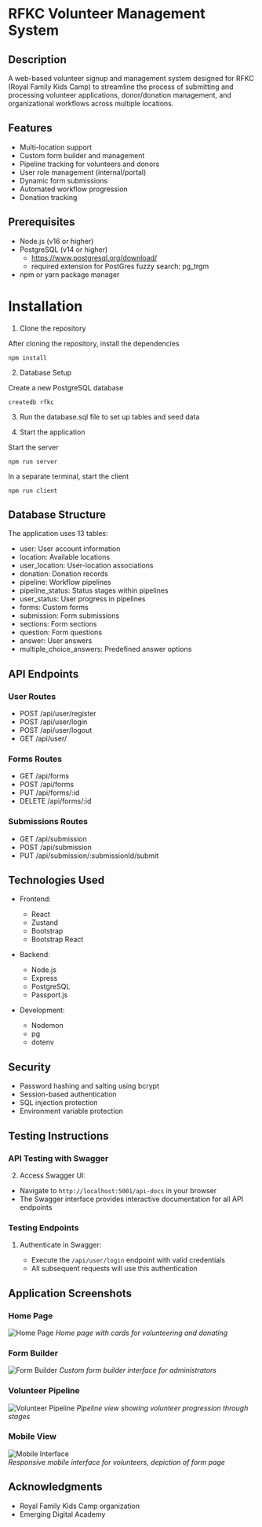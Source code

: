 # RFKC Volunteer Management System

## Description

A web-based volunteer signup and management system designed for RFKC (Royal Family Kids Camp) to streamline the process of submitting and processing volunteer applications, donor/donation management, and organizational workflows across multiple locations.

## Features

- Multi-location support
- Custom form builder and management
- Pipeline tracking for volunteers and donors
- User role management (internal/portal)
- Dynamic form submissions
- Automated workflow progression
- Donation tracking

## Prerequisites

- Node.js (v16 or higher)
- PostgreSQL (v14 or higher)
  - https://www.postgresql.org/download/
  - required extension for PostGres fuzzy search: pg_trgm
- npm or yarn package manager

# Installation

1. Clone the repository

After cloning the repository, install the dependencies

```
npm install
```

2. Database Setup

Create a new PostgreSQL database

```
createdb rfkc
```

3. Run the database.sql file to set up tables and seed data

4. Start the application

Start the server

```
npm run server
```

In a separate terminal, start the client

```
npm run client
```

## Database Structure

The application uses 13 tables:

- user: User account information
- location: Available locations
- user_location: User-location associations
- donation: Donation records
- pipeline: Workflow pipelines
- pipeline_status: Status stages within pipelines
- user_status: User progress in pipelines
- forms: Custom forms
- submission: Form submissions
- sections: Form sections
- question: Form questions
- answer: User answers
- multiple_choice_answers: Predefined answer options

## API Endpoints

### User Routes

- POST /api/user/register
- POST /api/user/login
- POST /api/user/logout
- GET /api/user/

### Forms Routes

- GET /api/forms
- POST /api/forms
- PUT /api/forms/:id
- DELETE /api/forms/:id

### Submissions Routes

- GET /api/submission
- POST /api/submission
- PUT /api/submission/:submissionId/submit

## Technologies Used

- Frontend:

  - React
  - Zustand
  - Bootstrap
  - Bootstrap React

- Backend:

  - Node.js
  - Express
  - PostgreSQL
  - Passport.js

- Development:
  - Nodemon
  - pg
  - dotenv

## Security

- Password hashing and salting using bcrypt
- Session-based authentication
- SQL injection protection
- Environment variable protection

## Testing Instructions

### API Testing with Swagger

2. Access Swagger UI:

- Navigate to `http://localhost:5001/api-docs` in your browser
- The Swagger interface provides interactive documentation for all API endpoints

### Testing Endpoints

1. Authenticate in Swagger:

   - Execute the `/api/user/login` endpoint with valid credentials
   - All subsequent requests will use this authentication

## Application Screenshots

### Home Page

![Home Page](public/home-page.png)
_Home page with cards for volunteering and donating_

### Form Builder

![Form Builder](public/EditFormsImg.png)
_Custom form builder interface for administrators_

### Volunteer Pipeline

![Volunteer Pipeline](public/PipelineIMG.png)
_Pipeline view showing volunteer progression through stages_

### Mobile View

![Mobile Interface](public/mobile-view.png)
<br>
_Responsive mobile interface for volunteers, depiction of form page_

## Acknowledgments

- Royal Family Kids Camp organization
- Emerging Digital Academy
